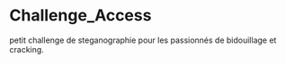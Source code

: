 # Challenge_Access
petit challenge de steganographie pour les passionnés de bidouillage et cracking.
